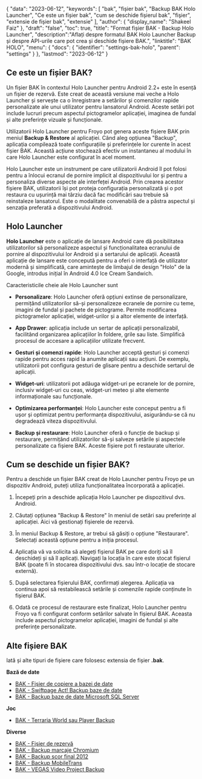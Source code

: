 {
"data": "2023-06-12",
  "keywords": [
"bak",
"fișier bak",
"Backup BAK Holo Launcher",
"Ce este un fișier bak",
"cum se deschide fișierul bak",
"fişier",
"extensie de fișier bak",
"extensie"
],
  "author": {
"display_name": "Shakeel Faiz"
},
"draft": "false",
"toc": true,
"title": "Format fișier BAK - Backup Holo Launcher",
  "description":"Aflați despre formatul BAK Holo Launcher Backup și despre API-urile care pot crea și deschide fișiere BAK.",
  "linktitle": "BAK HOLO",
  "menu": {
    "docs": {
      "identifier": "settings-bak-holo",
      "parent": "settings"
}
},
"lastmod": "2023-06-12"
}

## Ce este un fișier BAK?

Un fișier BAK în contextul Holo Launcher pentru Android 2.2+ este în esență un fișier de rezervă. Este creat de această versiune mai veche a Holo Launcher și servește ca o înregistrare a setărilor și comenzilor rapide personalizate ale unui utilizator pentru lansatorul Android. Aceste setări pot include lucruri precum aspectul pictogramelor aplicației, imaginea de fundal și alte preferințe vizuale și funcționale.

Utilizatorii Holo Launcher pentru Froyo pot genera aceste fișiere BAK prin meniul **Backup & Restore** al aplicației. Când aleg opțiunea "Backup", aplicația compilează toate configurațiile și preferințele lor curente în acest fișier BAK. Această acțiune stochează efectiv un instantaneu al modului în care Holo Launcher este configurat în acel moment.

Holo Launcher este un instrument pe care utilizatorii Android îl pot folosi pentru a înlocui ecranul de pornire implicit al dispozitivului lor și pentru a personaliza diverse aspecte ale interfeței Android. Prin crearea acestor fișiere BAK, utilizatorii își pot proteja configurația personalizată și o pot restaura cu ușurință mai târziu dacă fac modificări sau trebuie să reinstaleze lansatorul. Este o modalitate convenabilă de a păstra aspectul și senzația preferată a dispozitivului Android.

## Holo Launcher

**Holo Launcher** este o aplicație de lansare Android care dă posibilitatea utilizatorilor să personalizeze aspectul și funcționalitatea ecranului de pornire al dispozitivului lor Android și a sertarului de aplicații. Această aplicație de lansare este concepută pentru a oferi o interfață de utilizator modernă și simplificată, care amintește de limbajul de design "Holo" de la Google, introdus inițial în Android 4.0 Ice Cream Sandwich.

Caracteristicile cheie ale Holo Launcher sunt

- **Personalizare**: Holo Launcher oferă opțiuni extinse de personalizare, permițând utilizatorilor să-și personalizeze ecranele de pornire cu teme, imagini de fundal și pachete de pictograme. Permite modificarea pictogramelor aplicației, widget-urilor și a altor elemente de interfață.

- **App Drawer**: aplicația include un sertar de aplicații personalizabil, facilitând organizarea aplicațiilor în foldere, grile sau liste. Simplifică procesul de accesare a aplicațiilor utilizate frecvent.

- **Gesturi și comenzi rapide**: Holo Launcher acceptă gesturi și comenzi rapide pentru acces rapid la anumite aplicații sau acțiuni. De exemplu, utilizatorii pot configura gesturi de glisare pentru a deschide sertarul de aplicații.

- **Widget-uri**: utilizatorii pot adăuga widget-uri pe ecranele lor de pornire, inclusiv widget-uri cu ceas, widget-uri meteo și alte elemente informaționale sau funcționale.

- **Optimizarea performanței**: Holo Launcher este conceput pentru a fi ușor și optimizat pentru performanța dispozitivului, asigurându-se că nu degradează viteza dispozitivului.

- **Backup și restaurare**: Holo Launcher oferă o funcție de backup și restaurare, permițând utilizatorilor să-și salveze setările și aspectele personalizate ca fișiere BAK. Aceste fișiere pot fi restaurate ulterior.

## Cum se deschide un fișier BAK?

Pentru a deschide un fișier BAK creat de Holo Launcher pentru Froyo pe un dispozitiv Android, puteți utiliza funcționalitatea încorporată a aplicației.

1. Începeți prin a deschide aplicația Holo Launcher pe dispozitivul dvs. Android.

2. Căutați opțiunea "Backup & Restore" în meniul de setări sau preferințe al aplicației. Aici vă gestionați fișierele de rezervă.

3. În meniul Backup & Restore, ar trebui să găsiți o opțiune "Restaurare". Selectați această opțiune pentru a iniția procesul.

4. Aplicația vă va solicita să alegeți fișierul BAK pe care doriți să îl deschideți și să îl aplicați. Navigați la locația în care este stocat fișierul BAK (poate fi în stocarea dispozitivului dvs. sau într-o locație de stocare externă).

5. După selectarea fișierului BAK, confirmați alegerea. Aplicația va continua apoi să restabilească setările și comenzile rapide conținute în fișierul BAK.

6. Odată ce procesul de restaurare este finalizat, Holo Launcher pentru Froyo va fi configurat conform setărilor salvate în fișierul BAK. Aceasta include aspectul pictogramelor aplicației, imagini de fundal și alte preferințe personalizate.

## Alte fișiere BAK

Iată și alte tipuri de fișiere care folosesc extensia de fișier **.bak**.

**Bază de date**
- [BAK - Fișier de copiere a bazei de date](/ro/database/bak/)
- [BAK - Swiftpage Act! Backup baze de date](/ro/database/bak-act/)
- [BAK - Backup baze de date Microsoft SQL Server](/ro/database/bak-sqlserver/)

**Joc**
- [BAK - Terraria World sau Player Backup](/ro/game/bak-terraria/)

**Diverse**
- [BAK - Fișier de rezervă](/ro/misc/bak-backup/)
- [BAK - Backup marcaje Chromium](/ro/misc/bak-chromium/)
- [BAK - Backup scor final 2012](/ro/misc/bak-finale/)
- [BAK - Backup MobileTrans](/ro/misc/bak-mobiletrans/)
- [BAK - VEGAS Video Project Backup](/ro/misc/bak-vegas/)

